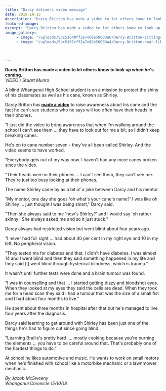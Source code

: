 ```yaml
---
title: "Darcy delivers video message"
date: 2018-10-15
description: "Darcy Britton has made a video to let others know to look up when he's coming..."
featured-image: 
excerpt: "Darcy Britton has made a video to let others know to look up when he's coming."
image_gallery:
	 - image: "/uploads/5bc51640ff2a7c68e50003a0/Darcy-Britton-sittingchron-15-oct.PNG"
	 - image: "/uploads/5bc5167cff2a7c68e50003a4/Darcy-Britton-near-librarychron-15-oct.PNG"
	
	
	
---
```


<p><strong>Darcy Britton has made a video to let others know to look up when he's coming.</strong><br /><em>VIDEO / Stuart Munro</em></p>
<p class="element element-paragraph">A blind Whanganui High School student is on a mission to protect the shins of his classmates as well as his cane, known as Shirley.</p>
<p class="element element-paragraph">Darcy Britton has<strong>&nbsp;<a href="https://www.youtube.com/watch?v=Z6s19hY_uRs&amp;feature=share" target="_blank">made a video</a></strong>&nbsp;to raise awareness about his cane and the fact he can't see students who he says will too often have their heads in their phones.</p>
<p class="element element-paragraph">"I just did the video to bring awareness that when I'm walking around the school I can't see them ... they have to look out for me a bit, so I didn't keep breaking canes.</p>
<p class="element element-paragraph">He's on to cane number seven - they've all been called Shirley. And the video seems to have worked.</p>
<p class="element element-paragraph">"Everybody gets out of my way now. I haven't had any more canes broken since the video.</p>
<p class="element element-paragraph">"Their heads were in their phones ... I can't see them, they can't see me. They're just too busy looking at their phones.</p>
<p class="element element-paragraph">The name Shirley came by as a bit of a joke between Darcy and his mentor.</p>
<p class="element element-paragraph">"My mentor, one day she goes 'oh what's your cane's name?' I was like oh Shirley ... just thought I was being smart," Darcy said.</p>
<p class="element element-paragraph">"Then she always said to me 'how's Shirley?' and I would say 'oh rather skinny'. She always asked me and so it just stuck."</p>
<p class="element element-paragraph">Darcy always had restricted vision but went blind about four years ago.</p>
<p class="element element-paragraph">"I never had full sight ... had about 40 per cent in my right eye and 10 in my left. No peripheral vision.</p>
<p class="element element-paragraph">"They tested me for diabetes and that. I didn't have diabetes. I was almost 14 and I went blind and then they said something happened in my life and they said [I] went blind through hysterical blindness, which is trauma."</p>
<p class="element element-paragraph">It wasn't until further tests were done and a brain tumour was found.</p>
<p class="element element-paragraph">"I was in counselling and that ... I started getting dizzy and bloodshot eyes. When they looked at my eyes they said the cells are dead. When they took me for a head scan they said I had a tumour that was the size of a small fist and I had about four months to live."</p>
<p class="element element-paragraph">He spent about three months in hospital after that but he's managed to live four years after the diagnosis.</p>
<p class="element element-paragraph">Darcy said learning to get around with Shirley has been just one of the things he's had to figure out since going blind.</p>
<p class="element element-paragraph">"Learning Braille's pretty hard .... mostly cooking because you're burning the elements ... you have to be careful around that. That's probably one of the hardest things to do."</p>
<p class="element element-paragraph">At school he likes automotive and music. He wants to work on small motors when he's finished with school like a motorbike mechanic or a lawnmower mechanic.</p>
<p><em>By Jacob McSweeny<br />Whanganui Chronicle 15/10/18</em></p>

